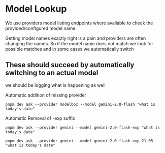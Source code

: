# Model Lookup

We use providers model listing endpoints where available to check the provided/configured model name.

Getting model names exactly right is a pain and providers are often changing the names. So if the model name does not match we look for possible matches and in some cases we automatically switch


## These should succeed by automatically switching to an actual model

we should be logging what is happening as well

Automatic addition of missing provider
```
pnpm dev ask --provider modelbox --model gemini-2.0-flash "what is today's date"
```

Automatic Removal of -exp suffix
```
pnpm dev ask --provider gemini --model gemini-2.0-flash-exp "what is today's date"
```

```
pnpm dev ask --provider gemini --model gemini-2.0-flash-exp-21-05 "what is today's date"
```